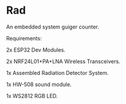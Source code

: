 # Rad
An embedded system guiger counter.


Requirements:

2x ESP32 Dev Modules.

2x NRF24L01+PA+LNA Wireless Transceivers.

1x Assembled Radiation Detector System.

1x HW-508 sound module.

1x WS2812 RGB LED.
